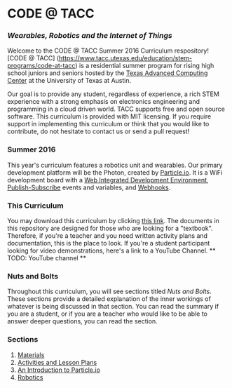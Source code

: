 # CODE @ TACC

### _**Wearables, Robotics and the Internet of Things**_

Welcome to the CODE @ TACC Summer 2016 Curriculum respository! [CODE @ TACC] (https://www.tacc.utexas.edu/education/stem-programs/code-at-tacc) is a residential summer program for rising high school juniors and seniors hosted by the [Texas Advanced Computing Center](https://www.tacc.utexas.edu/) at the University of Texas at Austin.

Our goal is to provide any student, regardless of experience, a rich STEM experience with a strong emphasis on electronics engineering and programming in a cloud driven world. TACC supports free and open source software. This curriculum is provided with MIT licensing. If you require support in implementing this curriculum or think that you would like to contribute, do not hesitate to contact us or send a pull request!

### Summer 2016

This year's curriculum features a robotics unit and wearables. Our primary development platform will be the Photon, created by [Particle.io](https://www.particle.io/). It is a WiFi development board with a [Web Integrated Development Environment](https://en.wikipedia.org/wiki/Web_integrated_development_environment), [Publish-Subscribe](https://en.wikipedia.org/wiki/Publish%E2%80%93subscribe_pattern) events and variables, and [Webhooks](https://en.wikipedia.org/wiki/Webhook).

### This Curriculum

You may download this curriculum by clicking [this link](https://github.com/CODE-at-TACC/summer-2016/archive/master.zip). The documents in this repository are designed for those who are looking for a "textbook". Therefore, if you're a teacher and you need written activity plans and documentation, this is the place to look. If you're a student participant looking for video demonstrations, here's a link to a YouTube Channel. ** TODO: YouTube channel **

### Nuts and Bolts

Throughout this curriculum, you will see sections titled _Nuts and Bolts_. These sections provide a detailed explanation of the inner workings of whatever is being discussed in that section. You can read the summary if you are a student, or if you are a teacher who would like to be able to answer deeper questions, you can read the section.

### Sections

1. [Materials](./materials)
2. [Activities and Lesson Plans](./activities)
2. [An Introduction to Particle.io](./particle)
3. [Robotics](./robotics)